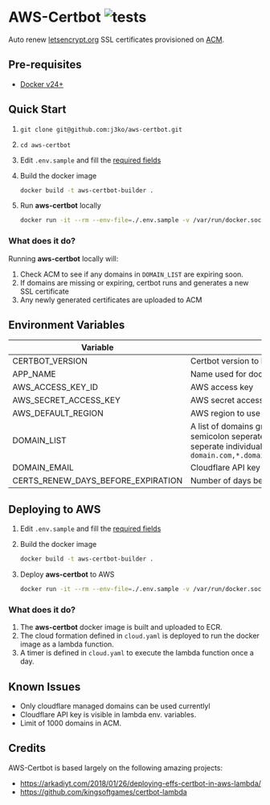 # AWS-Certbot ![tests](https://github.com/j3ko/aws-certbot/actions/workflows/test.yml/badge.svg)
Auto renew [letsencrypt.org](https://letsencrypt.org) SSL certificates provisioned on [ACM](https://aws.amazon.com/certificate-manager/).

## Pre-requisites
- [Docker v24+](https://docs.docker.com/engine/)

## Quick Start
1. ```
   git clone git@github.com:j3ko/aws-certbot.git
   ```

1. ```
   cd aws-certbot
   ```

1. Edit `.env.sample` and fill the [required fields](#environment-variables)

1. Build the docker image

   ```bash
   docker build -t aws-certbot-builder .
   ```
1. Run **aws-certbot** locally

   ```bash
   docker run -it --rm --env-file=./.env.sample -v /var/run/docker.sock:/var/run/docker.sock aws-certbot-builder
   ```

### What does it do?
Running **aws-certbot** locally will:
1.  Check ACM to see if any domains in `DOMAIN_LIST` are expiring soon.
1.  If domains are missing or expiring, certbot runs and generates a new SSL certificate
1.  Any newly generated certificates are uploaded to ACM

## Environment Variables
| Variable | Description | Required? |
|---|---|---|
| CERTBOT_VERSION | Certbot version to build  | ✅ |
| APP_NAME | Name used for docker images/AWS resources | ✅ |
| AWS_ACCESS_KEY_ID | AWS access key |  ✅ |
| AWS_SECRET_ACCESS_KEY | AWS secret access key |  ✅ |
| AWS_DEFAULT_REGION | AWS region to use |  ✅ |
| DOMAIN_LIST | A list of domains grouped by commas and semicolons semicolon seperates groups of domains while commas seperate individual domains; e.g., `domain.com,*.domain.com;example.io,staging.example.io` |  ✅ |
| DOMAIN_EMAIL | Cloudflare API key with edit.zone permissions |  ✅ |
| CERTS_RENEW_DAYS_BEFORE_EXPIRATION | Number of days before expiration to request renewal |  ✅ |

## Deploying to AWS

1. Edit `.env.sample` and fill the [required fields](#environment-variables)

1. Build the docker image

   ```bash
   docker build -t aws-certbot-builder .
   ```
1. Deploy **aws-certbot** to AWS

   ```bash
   docker run -it --rm --env-file=./.env.sample -v /var/run/docker.sock:/var/run/docker.sock aws-certbot-builder ./deploy.sh
   ```

### What does it do?

1. The **aws-certbot** docker image is built and uploaded to ECR.
1. The cloud formation defined in `cloud.yaml` is deployed to run the docker image as a lambda function.
1. A timer is defined in `cloud.yaml` to execute the lambda function once a day. 

## Known Issues

- Only cloudflare managed domains can be used currentlyl
- Cloudflare API key is visible in lambda env. variables.
- Limit of 1000 domains in ACM.

## Credits
AWS-Certbot is based largely on the following amazing projects:
- https://arkadiyt.com/2018/01/26/deploying-effs-certbot-in-aws-lambda/
- https://github.com/kingsoftgames/certbot-lambda
